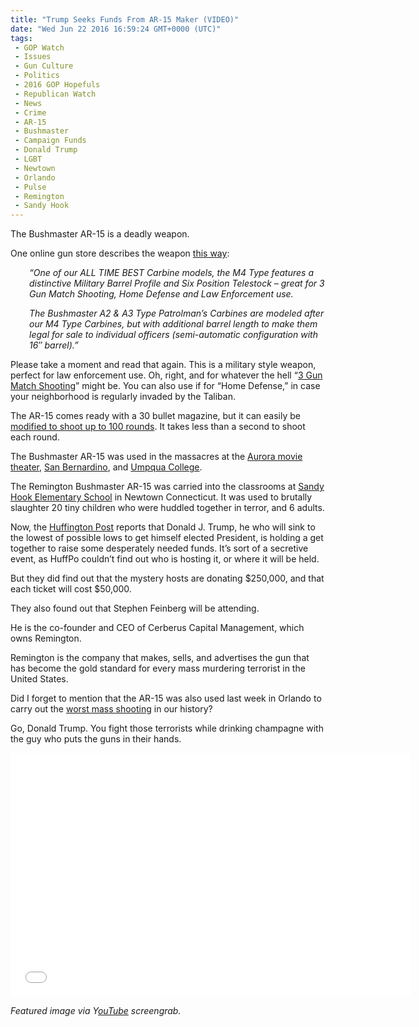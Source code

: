 ```yaml
---
title: "Trump Seeks Funds From AR-15 Maker (VIDEO)"
date: "Wed Jun 22 2016 16:59:24 GMT+0000 (UTC)"
tags: 
 - GOP Watch
 - Issues
 - Gun Culture
 - Politics
 - 2016 GOP Hopefuls
 - Republican Watch
 - News
 - Crime
 - AR-15
 - Bushmaster
 - Campaign Funds
 - Donald Trump
 - LGBT
 - Newtown
 - Orlando
 - Pulse
 - Remington
 - Sandy Hook
---
```

<p><!-- Quick Adsense WordPress Plugin: http://quicksense.net/ --></p><p>The Bushmaster AR-15 is a deadly weapon.</p><p>One online gun store describes the weapon <a href="http://www.impactguns.com/bushmaster-m4-patrolman-a3-16in-w30-rd-mag-bcwa3f16m4bcwa3f-16m4-604206072252.aspx" onclick="__gaTracker(&apos;send&apos;, &apos;event&apos;, &apos;outbound-article&apos;, &apos;http://www.impactguns.com/bushmaster-m4-patrolman-a3-16in-w30-rd-mag-bcwa3f16m4bcwa3f-16m4-604206072252.aspx&apos;, &apos;this way&apos;);">this way</a>:</p><p class="p1" style="padding-left: 30px;"><em><span class="s1">&#x201C;One of our ALL TIME BEST Carbine models, the M4 Type features a distinctive Military Barrel Profile and Six Position Telestock &#x2013; great for 3 Gun Match Shooting, Home Defense and Law Enforcement use.</span></em></p><p class="p1" style="padding-left: 30px;"><em><span class="s1">The Bushmaster A2 &amp; A3 Type Patrolman&#x2019;s Carbines are modeled after our M4 Type Carbines, but with additional barrel length to make them legal for sale to individual officers (semi-automatic configuration with 16&#x2033; barrel).&#x201D;</span></em></p><p class="p1">Please take a moment and read that again. This is a military style weapon, perfect for law enforcement use. Oh, right, and for whatever the hell &#x201C;<a href="http://www.nssf.org/events/featurette/2012/0712.cfm" onclick="__gaTracker(&apos;send&apos;, &apos;event&apos;, &apos;outbound-article&apos;, &apos;http://www.nssf.org/events/featurette/2012/0712.cfm&apos;, &apos;3 Gun Match Shooting&apos;);">3 Gun Match Shooting</a>&#x201D; might be. You can also use if for &#x201C;Home Defense,&#x201D; in case your neighborhood is regularly invaded by the Taliban.</p><p class="p1">The AR-15 comes ready with a 30 bullet magazine, but it can easily be <a href="http://www.rollingstone.com/politics/news/everything-you-need-to-know-about-the-ar15-gun-used-in-orlando-20160613" onclick="__gaTracker(&apos;send&apos;, &apos;event&apos;, &apos;outbound-article&apos;, &apos;http://www.rollingstone.com/politics/news/everything-you-need-to-know-about-the-ar15-gun-used-in-orlando-20160613&apos;, &apos;modified to shoot up to 100 rounds&apos;);">modified to shoot up to 100 rounds</a>. It takes less than a second to shoot each round.</p><p class="p1">The Bushmaster AR-15 was used in the massacres at the <a href="http://www.cbsnews.com/feature/colorado-movie-theater-massacre/" onclick="__gaTracker(&apos;send&apos;, &apos;event&apos;, &apos;outbound-article&apos;, &apos;http://www.cbsnews.com/feature/colorado-movie-theater-massacre/&apos;, &apos;Aurora movie theater&apos;);">Aurora movie theater</a>, <a href="http://www.nbcnews.com/storyline/san-bernardino-shooting" onclick="__gaTracker(&apos;send&apos;, &apos;event&apos;, &apos;outbound-article&apos;, &apos;http://www.nbcnews.com/storyline/san-bernardino-shooting&apos;, &apos;San Bernardino&apos;);">San Bernardino</a>, and <a href="http://www.cbsnews.com/pictures/umpqua-community-college-shooting-roseburg-oregon/" onclick="__gaTracker(&apos;send&apos;, &apos;event&apos;, &apos;outbound-article&apos;, &apos;http://www.cbsnews.com/pictures/umpqua-community-college-shooting-roseburg-oregon/&apos;, &apos;Umpqua College&apos;);">Umpqua College</a>.</p><p class="p1">The Remington Bushmaster AR-15 was carried into the classrooms at <a href="http://www.cnn.com/interactive/2012/12/us/sandy-hook-timeline/" onclick="__gaTracker(&apos;send&apos;, &apos;event&apos;, &apos;outbound-article&apos;, &apos;http://www.cnn.com/interactive/2012/12/us/sandy-hook-timeline/&apos;, &apos;Sandy Hook Elementary School&apos;);">Sandy Hook Elementary School</a> in Newtown Connecticut. It was used to brutally slaughter 20 tiny children who were huddled together in terror, and 6&#xA0;adults.</p><p class="p1">Now, the <a href="http://www.huffingtonpost.com/entry/donald-trump-fundraiser-cerberus_us_5769a3f8e4b09926ce5ce6b0?section" onclick="__gaTracker(&apos;send&apos;, &apos;event&apos;, &apos;outbound-article&apos;, &apos;http://www.huffingtonpost.com/entry/donald-trump-fundraiser-cerberus_us_5769a3f8e4b09926ce5ce6b0?section&apos;, &apos;Huffington Post&apos;);">Huffington Post</a>&#xA0;reports that Donald J. Trump, he who will sink to the lowest of possible lows to get himself elected President, is holding&#xA0;a get together to raise some desperately needed funds. It&#x2019;s sort of a secretive event, as HuffPo couldn&#x2019;t find out who is&#xA0;hosting it, or where it will be held.</p><p class="p1">But they did find out that the mystery hosts are&#xA0;donating $250,000, and that each ticket will cost $50,000.</p><p><!-- Quick Adsense WordPress Plugin: http://quicksense.net/ --></p><p class="p1">They also found out that Stephen Feinberg will be attending.</p><p class="p1">He is the co-founder and CEO of Cerberus Capital Management, which owns Remington.</p><p class="p1">Remington is the company that&#xA0;makes, sells, and advertises the gun that has become&#xA0;the gold standard for every mass murdering terrorist in the United States.</p><p class="p1">Did I forget to mention that the AR-15 was also used last week in Orlando to carry out the <a href="http://www.orlandosentinel.com/news/pulse-orlando-nightclub-shooting/" onclick="__gaTracker(&apos;send&apos;, &apos;event&apos;, &apos;outbound-article&apos;, &apos;http://www.orlandosentinel.com/news/pulse-orlando-nightclub-shooting/&apos;, &apos;worst mass shooting&apos;);">worst mass shooting</a> in our history?</p><p class="p1">Go, Donald Trump. You fight those terrorists while drinking champagne with the guy who puts the guns in their hands.</p><p><span class="embed-youtube" style="text-align:center; display: block;"><iframe class="youtube-player" type="text/html" width="640" height="390" src="//www.youtube.com/embed/ZLaD9mSC6iI?version=3&amp;rel=1&amp;fs=1&amp;autohide=2&amp;showsearch=0&amp;showinfo=1&amp;iv_load_policy=1&amp;wmode=transparent" allowfullscreen="true" style="border:0;"></iframe></span></p><p><em>Featured image via Y<a href="https://www.youtube.com/watch?v=zGnf0x6FJY8" onclick="__gaTracker(&apos;send&apos;, &apos;event&apos;, &apos;outbound-article&apos;, &apos;https://www.youtube.com/watch?v=zGnf0x6FJY8&apos;, &apos;ouTube&apos;);">ouTube</a> screengrab.</em></p><div style="font-size:0px;height:0px;line-height:0px;margin:0;padding:0;clear:both"></div>
